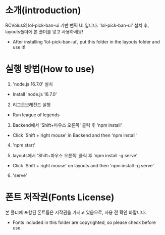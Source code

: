 # 소개(introduction)
RCVolus의 lol-pick-ban-ui 기반 밴픽 UI 입니다.
'lol-pick-ban-ui' 설치 후, layouts폴더에 본 폴더를 넣고 사용하세요!
- After installing 'lol-pick-ban-ui', put this folder in the layouts folder and use it!

# 실행 방법(How to use)
1. 'node.js 16.7.0' 설치
- Install 'node.js 16.7.0'

2. 리그오브레전드 실행
- Run league of legends
   
3. Backend에서 'Shift+마우스 오른쪽' 클릭 후 'npm install'
- Click 'Shift + right mouse' in Backend and then 'npm install'
   
4. 'npm start'
   
5. layouts에서 'Shift+마우스 오른쪽' 클릭 후 'npm install -g serve'
- Click 'Shift + right mouse' on layouts and then 'npm install -g serve'
   
6. 'serve'

# 폰트 저작권(Fonts License)
본 폴더에 포함된 폰트들은 저작권을 가지고 있음으로, 사용 전 확인 바랍니다.
- Fonts included in this folder are copyrighted, so please check before use.
